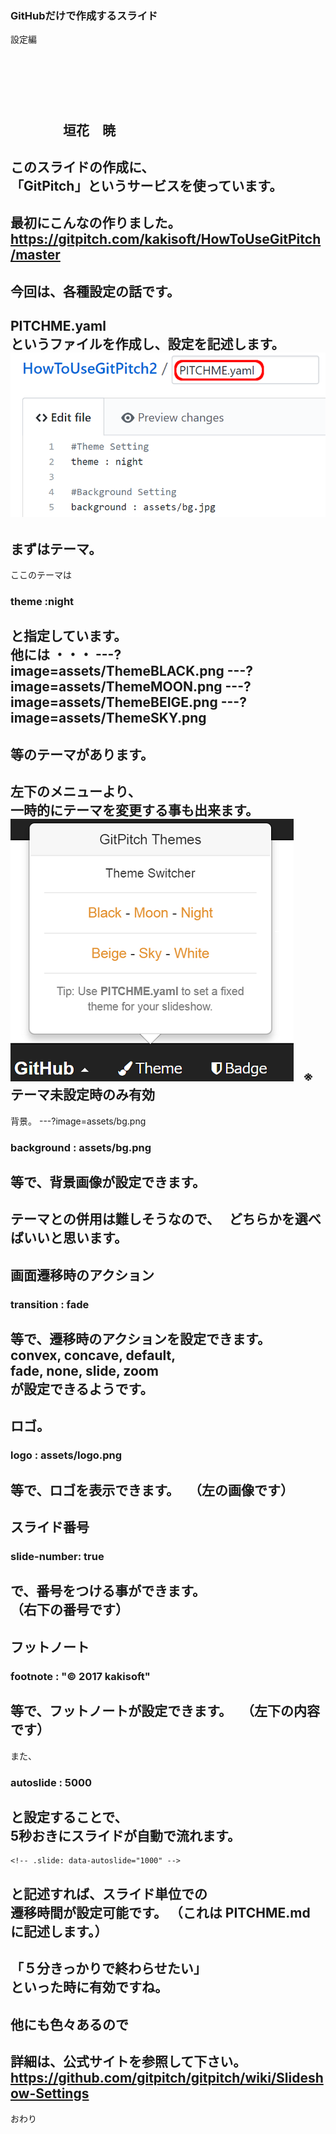 ### GitHubだけで作成するスライド
設定編
　  

　  
　  
　  
　　　　垣花　暁
---
このスライドの作成に、  
「GitPitch」というサービスを使っています。
---
最初にこんなの作りました。  
https://gitpitch.com/kakisoft/HowToUseGitPitch/master
---
今回は、各種設定の話です。
---
PITCHME.yaml  
というファイルを作成し、設定を記述します。
<img src="assets/AddPitchmeYaml.png">
---
まずはテーマ。
---
ここのテーマは  
　  
### theme :night

と指定しています。  
　  
他には ・・・
---?image=assets/ThemeBLACK.png
---?image=assets/ThemeMOON.png
---?image=assets/ThemeBEIGE.png
---?image=assets/ThemeSKY.png
---
等のテーマがあります。
---
左下のメニューより、  
一時的にテーマを変更する事も出来ます。  
<img src="assets/ThemeChange.png">  
※テーマ未設定時のみ有効
---
背景。
---?image=assets/bg.png
### background : assets/bg.png
等で、背景画像が設定できます。
---
テーマとの併用は難しそうなので、  
どちらかを選べばいいと思います。
---
画面遷移時のアクション
---
### transition : fade
等で、遷移時のアクションを設定できます。  
convex, concave, default,  
fade, none, slide, zoom  
が設定できるようです。
---
ロゴ。
---
### logo : assets/logo.png
等で、ロゴを表示できます。  
（左の画像です）
---
スライド番号
---
### slide-number: true
で、番号をつける事ができます。  
（右下の番号です）
---
フットノート
---
### footnote : "© 2017 kakisoft"
等で、フットノートが設定できます。  
（左下の内容です）
---
また、
### autoslide : 5000  
と設定することで、  
5秒おきにスライドが自動で流れます。
---
```
<!-- .slide: data-autoslide="1000" -->
```
と記述すれば、スライド単位での  
遷移時間が設定可能です。
（これは PITCHME.md に記述します。）
---
「５分きっかりで終わらせたい」  
といった時に有効ですね。
---
他にも色々あるので
---
詳細は、公式サイトを参照して下さい。
https://github.com/gitpitch/gitpitch/wiki/Slideshow-Settings
---
おわり
